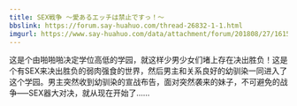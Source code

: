 ```yaml
---
title: SEX戦争 ～愛あるエッチは禁止ですっ！～
bbslink: https://forum.say-huahuo.com/thread-26832-1-1.html
imgurl: https://www.say-huahuo.com/data/attachment/forum/201808/27/161511sozqmnjczsn6nzns.jpg
---
```


这是个由啪啪啪决定学位高低的学园，就这样少男少女们堵上存在决出胜负！这是个有SEX来决出胜负的弱肉强食的世界，然后男主和关系良好的幼驯染一同进入了这个学园。男主突然收到幼驯染的宣战布告，面对突然袭来的妹子，不可避免的战争—–SEX器大对决，就从现在开始了……<!--more-->
